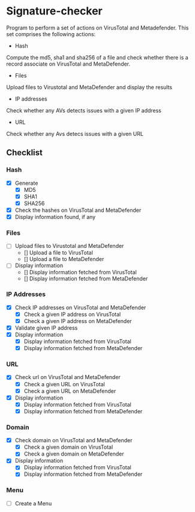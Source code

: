 # Signature-checker
Program to perform a set of actions on VirusTotal and Metadefender. This set comprises the following actions:

* Hash

Compute the md5, sha1 and sha256 of a file and check whether there is a record associate on VirusTotal and MetaDefender.

* Files

Upload files to Virustotal and MetaDefender and display the results

* IP addresses

Check whether any AVs detects issues with a given IP address

* URL

Check whether any Avs detecs issues with a given URL


## Checklist
### Hash
- [x] Generate
  - [x] MD5
  - [x] SHA1
  - [x] SHA256
- [x] Check the hashes on VirusTotal and MetaDefender
- [x] Display information found, if any

### Files
- [ ] Upload files to Virustotal and MetaDefender
  - [] Upload a file to VirusTotal
  - [] Upload a file to MetaDefender
- [ ] Display information
  - [] Display information fetched from VirusTotal
  - [] Display information fetched from MetaDefender

### IP Addresses
- [x] Check IP addresses on VirusTotal and MetaDefender
  - [x] Check a given IP address on VirusTotal
  - [x] Check a given IP address on MetaDefender
- [x] Validate given IP address
- [x] Display information
  - [x] Display information fetched from VirusTotal
  - [x] Display information fetched from MetaDefender

### URL 
- [x] Check url on VirusTotal and MetaDefender
  - [x] Check a given URL on VirusTotal
  - [x] Check a given URL on MetaDefender
- [x] Display information
  - [x] Display information fetched from VirusTotal
  - [x] Display information fetched from MetaDefender

### Domain
- [x] Check domain on VirusTotal and MetaDefender
  - [x] Check a given domain on VirusTotal
  - [x] Check a given domain on MetaDefender
- [x] Display information
  - [x] Display information fetched from VirusTotal
  - [x] Display information fetched from MetaDefender

### Menu
- [ ] Create a Menu
  
